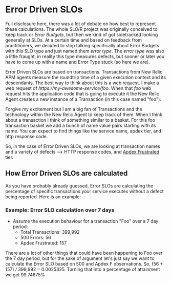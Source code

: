 # Error Driven SLOs
 
Full disclosure here, there was a lot of debate on how best to represent these calculations. The whole SLO/R project was originally conceived to keep track or _Error Budgets_, but then we kind of got sidetracked looking generally at SLOs. At a certain time and based on feedback from practitioners, we decided to stop talking specifically about Error Budgets with this SLO type and just named them _error type_. The _error type_ was also a little fraught, in reality this type measures defects, but sooner or later you have to come up with a name and Error Type stuck (so here we are).
 
Error Driven SLOs are based on transactions. Transactions from New Relic APM agents measure the roundtrip time of a given execution context and its descendants. The best way to think about this is a web request. I make a web request of _https://my-awesome-service/foo_. When that _foo_ web request hits the application code that is going to execute it the New Relic Agent creates a new instance of a Transaction (in this case named "foo").
 
Forgive my excitement but I am a big fan of Transactions and the technology within the New Relic Agent to keep track of them. When I think about a transaction I think of something similar to a basket. For this foo transaction basket we add a bunch of name value pairs starting with its name. You can expect to find things like the service name, apdex tier, and http response code.
 
So, in the case of Error Driven SLOs, we are looking at transaction names and a variety of defects --> HTTP response codes, and [Apdex Frustrated](./apdex.md) tier. 
 
## How Error Driven SLOs are calculated
 
As you have probably already guessed, Error SLOs are calculating the percentage of specific transactions your service executes without a defect being reported. Here is an example: 
 
### Example: Error SLO calculation over 7 days
 
- Assume the execution behaviour for a transaction "Foo" over a 7 day period:
    - Total Transactions: 399,992
    - 500 Errors: 56
    - Apdex Frustrated: 157
 
There are a lot of other things that could have been happening to Foo over the 7 day period, but for the sake of argument let's just say we want to calculate the Error SLO based on 500 and Apdex F observations. So, (56 + 157) / 399,992 = 0.0025325. Turning that into a percentage of attainment we get 99.74675%
 
